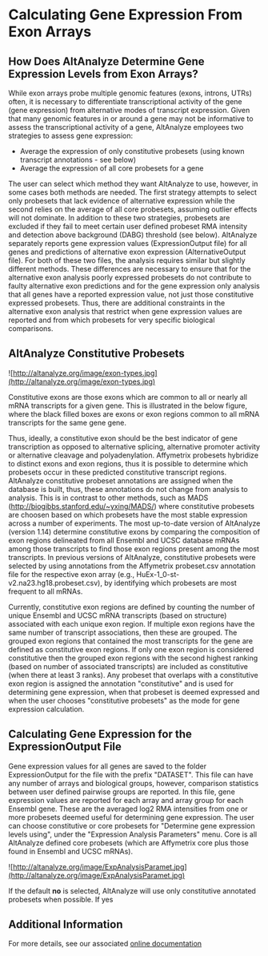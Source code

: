 # Calculating Gene Expression From Exon Arrays #
## How Does AltAnalyze Determine Gene Expression Levels from Exon Arrays? ##

While exon arrays probe multiple genomic features (exons, introns, UTRs) often, it is necessary to differentiate transcriptional activity of the gene (gene expression) from alternative modes of transcript expression. Given that many genomic features in or around a gene may not be informative to assess the transcriptional activity of a gene, AltAnalyze employees two strategies to assess gene expression:

  * Average the expression of only constitutive probesets (using known transcript annotations - see below)
  * Average the expression of all core probesets for a gene

The user can select which method they want AltAnalyze to use, however, in some cases both methods are needed. The first strategy attempts to select only probesets that lack evidence of alternative expression while the second relies on the average of all core probesets, assuming outlier effects will not dominate. In addition to these two strategies, probesets are excluded if they fail to meet certain user defined probeset RMA intensity and detection above background (DABG) threshold (see below). AltAnalyze separately reports gene expression values (ExpressionOutput file) for all genes and predictions of alternative exon expression (AlternativeOutput file). For both of these two files, the analysis requires similar but slightly different methods. These differences are necessary to ensure that for the alternative exon analysis poorly expressed probesets do not contribute to faulty alternative exon predictions and for the gene expression only analysis that all genes have a reported expression value, not just those constitutive expressed probesets. Thus, there are additional constraints in the alternative exon analysis that restrict when gene expression values are reported and from which probesets for very specific biological comparisons.

## AltAnalyze Constitutive Probesets ##

![http://altanalyze.org/image/exon-types.jpg](http://altanalyze.org/image/exon-types.jpg)

Constitutive exons are those exons which are common to all or nearly all mRNA transcripts for a given gene. This is illustrated in the below figure, where the black filled boxes are exons or exon regions common to all mRNA transcripts for the same gene gene.

Thus, ideally, a constitutive exon should be the best indicator of gene transcription as opposed to alternative splicing, alternative promoter activity or alternative cleavage and polyadenylation. Affymetrix probesets hybridize to distinct exons and exon regions, thus it is possible to determine which probesets occur in these predicted constitutive transcript regions. AltAnalyze constitutive probeset annotations are assigned when the database is built, thus, these annotations do not change from analysis to analysis. This is in contrast to other methods, such as MADS (http://biogibbs.stanford.edu/~yxing/MADS/) where constitutive probesets are choosen based on which probesets have the most stable expression across a number of experiments. The most up-to-date version of AltAnalyze (version 1.14) determine constitutive exons by comparing the composition of exon regions delineated from all Ensembl and UCSC database mRNAs among those transcripts to find those exon regions present among the most transcripts. In previous versions of AltAnalyze, constitutive probesets were selected by using annotations from the Affymetrix probeset.csv annotation file for the respective exon array (e.g., HuEx-1\_0-st-v2.na23.hg18.probeset.csv), by identifying which probesets are most frequent to all mRNAs.

Currently, constitutive exon regions are defined by counting the number of unique Ensembl and UCSC mRNA transcripts (based on structure) associated with each unique exon region. If multiple exon regions have the same number of transcript associations, then these are grouped. The grouped exon regions that contained the most transcripts for the gene are defined as constitutive exon regions. If only one exon region is considered constitutive then the grouped exon regions with the second highest ranking (based on number of associated transcripts) are included as constitutive (when there at least 3 ranks). Any probeset that overlaps with a constitutive exon region is assigned the annotation "constitutive" and is used for determining gene expression, when that probeset is deemed expressed and when the user chooses "constitutive probesets" as the mode for gene expression calculation.

## Calculating Gene Expression for the ExpressionOutput File ##

Gene expression values for all genes are saved to the folder ExpressionOutput for the file with the prefix "DATASET". This file can have any number of arrays and biological groups, however, comparison statistics between user defined pairwise groups are reported. In this file, gene expression values are reported for each array and array group for each Ensembl gene. These are the averaged log2 RMA intensities from one or more probesets deemed useful for determining gene expression. The user can choose constitutive or core probesets for "Determine gene expression levels using", under the "Expression Analysis Parameters" menu. Core is all AltAnalyze defined core probesets (which are Affymetrix core plus those found in Ensembl and UCSC mRNAs).

![http://altanalyze.org/image/ExpAnalysisParamet.jpg](http://altanalyze.org/image/ExpAnalysisParamet.jpg)

If the default **no** is selected, AltAnalyze will use only constitutive annotated probesets when possible. If yes

## Additional Information ##
For more details, see our associated [online documentation](http://www.altanalyze.org/help.htm#cs)